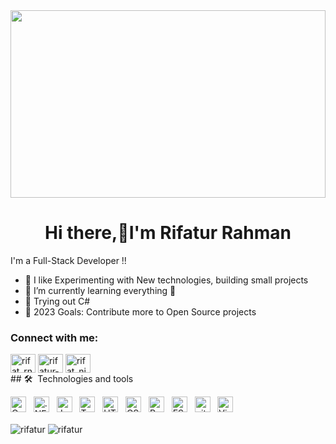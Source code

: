 <img src="https://www.aalpha.net/wp-content/uploads/2020/12/full-stack-development.gif" width="100%" height="300px"/>
<h1 align="center">Hi there,👋I'm Rifatur Rahman</h1>
I'm a Full-Stack Developer !!

- 🔭 I like Experimenting with New technologies, building small projects 
- 🌱 I’m currently learning everything 🤣
- 👯 Trying out C#
- 🥅 2023 Goals: Contribute more to Open Source projects
<h3 align="left">Connect with me:</h3>
<p align="left">
<a href="https://twitter.com/rifat_rn" target="blank"><img align="center" src="https://raw.githubusercontent.com/rahuldkjain/github-profile-readme-generator/master/src/images/icons/Social/twitter.svg" alt="rifat_rn" height="30" width="40" /></a>
<a href="https://linkedin.com/in/rifatur-rahman" target="blank"><img align="center" src="https://raw.githubusercontent.com/rahuldkjain/github-profile-readme-generator/master/src/images/icons/Social/linked-in-alt.svg" alt="rifatur-rahman" height="30" width="40" /></a>
<a href="https://instagram.com/rifat_nibrit" target="blank"><img align="center" src="https://raw.githubusercontent.com/rahuldkjain/github-profile-readme-generator/master/src/images/icons/Social/instagram.svg" alt="rifat_nibrit" height="30" width="40" /></a>
<br />
## 🛠  Technologies and tools

<a name="learning-now"></a>

<img src="https://img.shields.io/badge/C%23-239120?style=for-the-badge&logo=c-sharp&logoColor=white" alt="C Charp logo" title="C#" height="25" />
&nbsp;
<img src="https://img.shields.io/badge/.NET-512BD4?logo=dotnet&logoColor=fff&style=plastic" alt=".NET logo" title=".NET" height="25" />
&nbsp;
<img src="https://img.shields.io/badge/JavaScript-282C34?logo=javascript&logoColor=F7DF1E" alt="JavaScript logo" title="JavaScript" height="25" />
&nbsp;
<img src="https://img.shields.io/badge/TypeScript-282C34?logo=typescript&logoColor=3178C6" alt="TypeScript logo" title="TypeScript" height="25" />
&nbsp;
<img src="https://img.shields.io/badge/HTML5-282C34?logo=html5&logoColor=E34F26" alt="HTML5 logo" title="HTML5" height="25" />
&nbsp;
<img src="https://img.shields.io/badge/CSS3-282C34?logo=css3&logoColor=1572B6" alt="CSS3 logo" title="CSS3" height="25" />
&nbsp;
<img src="https://img.shields.io/badge/React Native-282C34?logo=react&logoColor=61DAFB" alt="React Native logo" title="React Native" height="25" />
&nbsp;
<img src="https://img.shields.io/badge/ESLint-282C34?logo=eslint&logoColor=4B32C3" alt="ESLint logo" title="ESLint" height="25" />
&nbsp;
<img src="https://img.shields.io/badge/git-282C34?logo=git&logoColor=F05032" alt="git logo" title="git" height="25" />
&nbsp;
<img src="https://img.shields.io/badge/VS%20Code-282C34?logo=visual-studio-code&logoColor=007ACC" alt="Visual Studio Code logo" title="Visual Studio Code" height="25" />
&nbsp;


<a name="learning-next"></a>



<p>
  <img align="center" src="https://github-readme-stats.vercel.app/api?username=rifatur&show_icons=true&locale=en" alt="rifatur" />
  <img align="center" src="https://github-readme-streak-stats.herokuapp.com/?user=rifatur&" alt="rifatur" />
</p>


